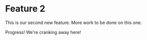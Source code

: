 # Feature 2

This is our second new feature. More work to be done on this one.

Progress! We're cranking away here!
